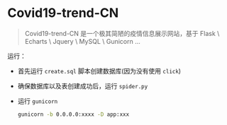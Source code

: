 # Covid19-trend-CN

> Covid19-trend-CN 是一个极其简陋的疫情信息展示网站，基于 Flask \ Echarts \ Jquery \ MySQL \ Gunicorn ...

运行：

- 首先运行 `create.sql` 脚本创建数据库(因为没有使用 `click`)

- 确保数据库以及表创建成功后，运行 `spider.py`

- 运行 `gunicorn` 

  ```bash
  gunicorn -b 0.0.0.0:xxxx -D app:xxx
  ```


